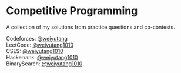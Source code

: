 # Competitive Programming

A collection of my solutions from practice questions and cp-contests.

Codeforces: [@weiyutang](https://codeforces.com/profile/weiyutang)  
LeetCode: [@weiyutang1010](https://leetcode.com/weiyutang1010/)  
CSES: [@weiyutang1010](https://cses.fi/user/13592)  
Hackerrank: [@weiyutang1010](https://www.hackerrank.com/weiyutang1010)  
BinarySearch: [@weiyutang1010](https://binarysearch.com/@/weiyutang1010)
